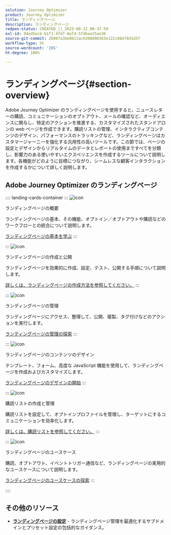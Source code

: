 ```yaml
---
solution: Journey Optimizer
product: Journey Optimizer
title: ランディングページ
description: ランディングページ
redpen-status: CREATED_||_2025-08-12_00-37-59
exl-id: 94ad5ecb-b1f1-4fd7-8ef4-5fdbae25ae36
source-git-commit: 2b907a3be8b11ac6308d0b563e122c88478d1d37
workflow-type: ht
source-wordcount: '265'
ht-degree: 100%

---
```


# ランディングページ{#section-overview}

Adobe Journey Optimizer のランディングページを使用すると、ニュースレターの購読、コミュニケーションのオプトアウト、メールの確認など、オーディエンスに関与し、特定のアクションを推進する、カスタマイズされたスタンドアロンの web ページを作成できます。購読リストの管理、インタラクティブコンテンツのデザイン、パフォーマンスのトラッキングなど、ランディングページはカスタマージャーニーを強化する汎用性の高いツールです。この節では、ページの設定とデザインからリアルタイムのデータとレポートの使用まですべてを分類し、影響力のある使いやすいエクスペリエンスを作成するツールについて説明します。各機能がどのように目標につながり、シームレスな顧客インタラクションを作成するかについて詳しく説明します。

## Adobe Journey Optimizer のランディングページ

:::: landing-cards-container
:::
![icon](https://cdn.experienceleague.adobe.com/icons/book.svg)

ランディングページの概要

ランディングページの基本、その機能、オプトイン／オプトアウトや購読などのワークフローとの統合について説明します。

[ランディングページの基本を学ぶ](../using/landing-pages/get-started-lp.md)
:::

:::
![icon](https://cdn.experienceleague.adobe.com/icons/circle-play.svg)

ランディングページの作成と公開

ランディングページを効果的に作成、設定、テスト、公開する手順について説明します。

[詳しくは、ランディングページの作成方法を参照してください。](../using/landing-pages/create-lp.md)
:::

:::
![icon](https://cdn.experienceleague.adobe.com/icons/list-check.svg)

ランディングページの管理

ランディングページにアクセス、整理して、公開、複製、タグ付けなどのアクションを実行します。

[ランディングページの管理の探索](../using/landing-pages/manage-lp.md)
:::

:::
![icon](https://cdn.experienceleague.adobe.com/icons/puzzle-piece.svg)

ランディングページのコンテンツのデザイン

テンプレート、フォーム、高度な JavaScript 機能を使用して、ランディングページを作成およびカスタマイズします。

[ランディングページのデザインの開始](landing-pages-design-landing-page.md)
:::

:::
![icon](https://cdn.experienceleague.adobe.com/icons/list-check.svg)

購読リストの作成と管理

購読リストを設定して、オプトインプロファイルを管理し、ターゲットにするコミュニケーションを効率化します。

[詳しくは、購読リストを参照してください。](../using/landing-pages/subscription-list.md)
:::

:::
![icon](https://cdn.experienceleague.adobe.com/icons/bullseye.svg)

ランディングページのユースケース

購読、オプトアウト、イベントトリガー通信など、ランディングページの実用的なユースケースについて説明します。

[ランディングページのユースケースの探索](../using/landing-pages/lp-use-cases.md)
:::

::::


## その他のリソース

- **[ランディングページの設定](lp-configuration-landing-page.md)** - ランディングページ管理を最適化するサブドメインとプリセット設定の包括的なガイダンス。
